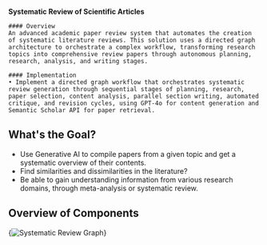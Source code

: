 **Systematic Review of Scientific Articles**

    #### Overview 
    An advanced academic paper review system that automates the creation of systematic literature reviews. This solution uses a directed graph architecture to orchestrate a complex workflow, transforming research topics into comprehensive review papers through autonomous planning, research, analysis, and writing stages.

    #### Implementation 
    • Implement a directed graph workflow that orchestrates systematic review generation through sequential stages of planning, research, paper selection, content analysis, parallel section writing, automated critique, and revision cycles, using GPT-4o for content generation and Semantic Scholar API for paper retrieval.


## What's the Goal?
- Use Generative AI to compile papers from a given topic and get a systematic overview of their contents. 
- Find similarities and dissimilarities in the literature?
- Be able to gain understanding information from various research domains, through meta-analysis or systematic review. 

## Overview of Components

{![Systematic Review Graph](assest/download.png)}

